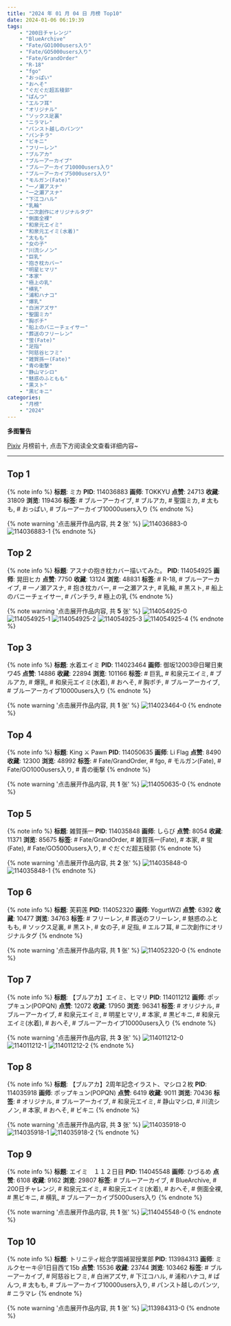 ```yaml
---
title: "2024 年 01 月 04 日 月榜 Top10"
date: 2024-01-06 06:19:39
tags:
    - "200日チャレンジ"
    - "BlueArchive"
    - "Fate/GO1000users入り"
    - "Fate/GO5000users入り"
    - "Fate/GrandOrder"
    - "R-18"
    - "fgo"
    - "おっぱい"
    - "おへそ"
    - "ぐだぐだ超五稜郭"
    - "ぱんつ"
    - "エルフ耳"
    - "オリジナル"
    - "ソックス足裏"
    - "ニラマレ"
    - "パンスト越しのパンツ"
    - "パンチラ"
    - "ビキニ"
    - "フリーレン"
    - "ブルアカ"
    - "ブルーアーカイブ"
    - "ブルーアーカイブ10000users入り"
    - "ブルーアーカイブ5000users入り"
    - "モルガン(Fate)"
    - "一ノ瀬アスナ"
    - "一之瀬アスナ"
    - "下江コハル"
    - "乳輪"
    - "二次創作にオリジナルタグ"
    - "側面全裸"
    - "和泉元エイミ"
    - "和泉元エイミ(水着)"
    - "太もも"
    - "女の子"
    - "川流シノン"
    - "巨乳"
    - "抱き枕カバー"
    - "明星ヒマリ"
    - "本家"
    - "極上の乳"
    - "横乳"
    - "浦和ハナコ"
    - "爆乳"
    - "白洲アズサ"
    - "聖園ミカ"
    - "胸ポチ"
    - "船上のバニーチェイサー"
    - "葬送のフリーレン"
    - "蛍(Fate)"
    - "足指"
    - "阿慈谷ヒフミ"
    - "雑賀孫一(Fate)"
    - "青の衝撃"
    - "静山マシロ"
    - "魅惑のふともも"
    - "黒スト"
    - "黒ビキニ"
categories:
    - "月榜"
    - "2024"
---
```


<i class="fa fa-triangle-exclamation"></i>**多图警告**<i class="fa fa-triangle-exclamation"></i>

[Pixiv](https://www.pixiv.net/) 月榜前十, 点击下方阅读全文查看详细内容~

<!-- more -->

---

## Top 1

{% note info %}
**标题**: ミカ
**PID**: 114036883 **画师**: TOKKYU
**点赞**: 24713 **收藏**: 31809 **浏览**: 119436
**标签**: # ブルーアーカイブ, # ブルアカ, # 聖園ミカ, # 太もも, # おっぱい, # ブルーアーカイブ10000users入り
{% endnote %}

{% note warning '点击展开作品内容, 共 **2** 张' %}
![114036883-0](https://i.pixiv.re/img-original/img/2023/12/08/00/27/58/114036883_p0.jpg)
![114036883-1](https://i.pixiv.re/img-original/img/2023/12/08/00/27/58/114036883_p1.jpg)
{% endnote %}

## Top 2

{% note info %}
**标题**: アスナの抱き枕カバー描いてみた。
**PID**: 114054925 **画师**: 晃田ヒカ
**点赞**: 7750 **收藏**: 13124 **浏览**: 48831
**标签**: # R-18, # ブルーアーカイブ, # 一ノ瀬アスナ, # 抱き枕カバー, # 一之瀬アスナ, # 乳輪, # 黒スト, # 船上のバニーチェイサー, # パンチラ, # 極上の乳
{% endnote %}

{% note warning '点击展开作品内容, 共 **5** 张' %}
![114054925-0](https://i.pixiv.re/img-original/img/2023/12/08/20/15/57/114054925_p0.jpg)
![114054925-1](https://i.pixiv.re/img-original/img/2023/12/08/20/15/57/114054925_p1.jpg)
![114054925-2](https://i.pixiv.re/img-original/img/2023/12/08/20/15/57/114054925_p2.jpg)
![114054925-3](https://i.pixiv.re/img-original/img/2023/12/08/20/15/57/114054925_p3.jpg)
![114054925-4](https://i.pixiv.re/img-original/img/2023/12/08/20/15/57/114054925_p4.jpg)
{% endnote %}

## Top 3

{% note info %}
**标题**: 水着エイミ
**PID**: 114023464 **画师**: 御坂12003@日曜日東ワ45
**点赞**: 14886 **收藏**: 22894 **浏览**: 101166
**标签**: # 巨乳, # 和泉元エイミ, # ブルアカ, # 爆乳, # 和泉元エイミ(水着), # おへそ, # 胸ポチ, # ブルーアーカイブ, # ブルーアーカイブ10000users入り
{% endnote %}

{% note warning '点击展开作品内容, 共 **1** 张' %}
![114023464-0](https://i.pixiv.re/img-original/img/2023/12/07/15/55/51/114023464_p0.jpg)
{% endnote %}

## Top 4

{% note info %}
**标题**: King ⚔ Pawn
**PID**: 114050635 **画师**: Li Flag
**点赞**: 8490 **收藏**: 12300 **浏览**: 48992
**标签**: # Fate/GrandOrder, # fgo, # モルガン(Fate), # Fate/GO1000users入り, # 青の衝撃
{% endnote %}

{% note warning '点击展开作品内容, 共 **1** 张' %}
![114050635-0](https://i.pixiv.re/img-original/img/2023/12/08/17/25/07/114050635_p0.jpg)
{% endnote %}

## Top 5

{% note info %}
**标题**: 雑賀孫一
**PID**: 114035848 **画师**: しらび
**点赞**: 8054 **收藏**: 11371 **浏览**: 85675
**标签**: # Fate/GrandOrder, # 雑賀孫一(Fate), # 本家, # 蛍(Fate), # Fate/GO5000users入り, # ぐだぐだ超五稜郭
{% endnote %}

{% note warning '点击展开作品内容, 共 **2** 张' %}
![114035848-0](https://i.pixiv.re/img-original/img/2023/12/08/00/00/38/114035848_p0.jpg)
![114035848-1](https://i.pixiv.re/img-original/img/2023/12/08/00/00/38/114035848_p1.jpg)
{% endnote %}

## Top 6

{% note info %}
**标题**: 芙莉莲
**PID**: 114052320 **画师**: YogurtWZI
**点赞**: 6392 **收藏**: 10477 **浏览**: 34763
**标签**: # フリーレン, # 葬送のフリーレン, # 魅惑のふともも, # ソックス足裏, # 黒スト, # 女の子, # 足指, # エルフ耳, # 二次創作にオリジナルタグ
{% endnote %}

{% note warning '点击展开作品内容, 共 **1** 张' %}
![114052320-0](https://i.pixiv.re/img-original/img/2023/12/08/18/40/52/114052320_p0.jpg)
{% endnote %}

## Top 7

{% note info %}
**标题**: 【ブルアカ】エイミ、ヒマリ
**PID**: 114011212 **画师**: ポップキュン(POPQN)
**点赞**: 12072 **收藏**: 17950 **浏览**: 96341
**标签**: # オリジナル, # ブルーアーカイブ, # 和泉元エイミ, # 明星ヒマリ, # 本家, # 黒ビキニ, # 和泉元エイミ(水着), # おへそ, # ブルーアーカイブ10000users入り
{% endnote %}

{% note warning '点击展开作品内容, 共 **3** 张' %}
![114011212-0](https://i.pixiv.re/img-original/img/2023/12/07/00/32/18/114011212_p0.jpg)
![114011212-1](https://i.pixiv.re/img-original/img/2023/12/07/00/32/18/114011212_p1.jpg)
![114011212-2](https://i.pixiv.re/img-original/img/2023/12/07/00/32/18/114011212_p2.jpg)
{% endnote %}

## Top 8

{% note info %}
**标题**: 【ブルアカ】2周年記念イラスト、マシロ２枚
**PID**: 114035918 **画师**: ポップキュン(POPQN)
**点赞**: 6419 **收藏**: 9011 **浏览**: 70436
**标签**: # オリジナル, # ブルーアーカイブ, # 和泉元エイミ, # 静山マシロ, # 川流シノン, # 本家, # おへそ, # ビキニ
{% endnote %}

{% note warning '点击展开作品内容, 共 **3** 张' %}
![114035918-0](https://i.pixiv.re/img-original/img/2023/12/08/00/01/08/114035918_p0.jpg)
![114035918-1](https://i.pixiv.re/img-original/img/2023/12/08/00/01/08/114035918_p1.jpg)
![114035918-2](https://i.pixiv.re/img-original/img/2023/12/08/00/01/08/114035918_p2.jpg)
{% endnote %}

## Top 9

{% note info %}
**标题**: エイミ　１１２日目
**PID**: 114045548 **画师**: ひづるめ
**点赞**: 6108 **收藏**: 9162 **浏览**: 29807
**标签**: # ブルーアーカイブ, # BlueArchive, # 200日チャレンジ, # 和泉元エイミ, # 和泉元エイミ(水着), # おへそ, # 側面全裸, # 黒ビキニ, # 横乳, # ブルーアーカイブ5000users入り
{% endnote %}

{% note warning '点击展开作品内容, 共 **1** 张' %}
![114045548-0](https://i.pixiv.re/img-original/img/2023/12/08/12/00/03/114045548_p0.jpg)
{% endnote %}

## Top 10

{% note info %}
**标题**: トリニティ総合学園補習授業部
**PID**: 113984313 **画师**: ミルクセーキ＠1日目西て15b
**点赞**: 15536 **收藏**: 23744 **浏览**: 103462
**标签**: # ブルーアーカイブ, # 阿慈谷ヒフミ, # 白洲アズサ, # 下江コハル, # 浦和ハナコ, # ぱんつ, # 太もも, # ブルーアーカイブ10000users入り, # パンスト越しのパンツ, # ニラマレ
{% endnote %}

{% note warning '点击展开作品内容, 共 **1** 张' %}
![113984313-0](https://i.pixiv.re/img-original/img/2023/12/06/00/00/25/113984313_p0.jpg)
{% endnote %}

